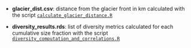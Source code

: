 - **glacier_dist.csv**: distance from the glacier front in km calculated with the script [`calculate_glacier_distance.R`](https://github.com/mattiaghilardi/ForamsProxyGlacierRetreat/tree/master/analysis/calculate_glacier_distance.R)

- **diversity_results.rds**: list of diversity metrics calculated for each cumulative size fraction with the script [`diversity_computation_and_correlations.R`](https://github.com/mattiaghilardi/ForamsProxyGlacierRetreat/tree/master/analysis/diversity_computation_and_correlations.R)